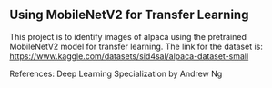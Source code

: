 ## Using MobileNetV2 for Transfer Learning
This project is to identify images of alpaca using the pretrained MobileNetV2 model for transfer learning.
The link for the dataset is: https://www.kaggle.com/datasets/sid4sal/alpaca-dataset-small

References: Deep Learning Specialization by Andrew Ng
